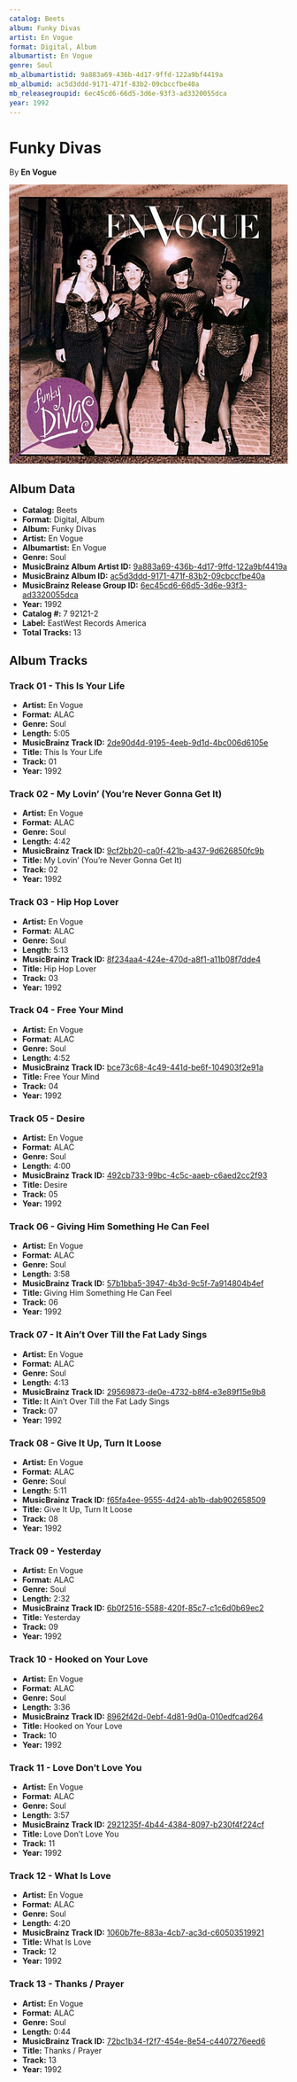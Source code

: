 ```yaml
---
catalog: Beets
album: Funky Divas
artist: En Vogue
format: Digital, Album
albumartist: En Vogue
genre: Soul
mb_albumartistid: 9a883a69-436b-4d17-9ffd-122a9bf4419a
mb_albumid: ac5d3ddd-9171-471f-83b2-09cbccfbe40a
mb_releasegroupid: 6ec45cd6-66d5-3d6e-93f3-ad3320055dca
year: 1992
---
```


# Funky Divas

By **En Vogue**

![](../../assets/beetscovers/En_Vogue-Funky_Divas.jpg)

## Album Data

- **Catalog:** Beets
- **Format:** Digital, Album
- **Album:** Funky Divas
- **Artist:** En Vogue
- **Albumartist:** En Vogue
- **Genre:** Soul
- **MusicBrainz Album Artist ID:** [9a883a69-436b-4d17-9ffd-122a9bf4419a](https://musicbrainz.org/artist/9a883a69-436b-4d17-9ffd-122a9bf4419a)
- **MusicBrainz Album ID:** [ac5d3ddd-9171-471f-83b2-09cbccfbe40a](https://musicbrainz.org/release/ac5d3ddd-9171-471f-83b2-09cbccfbe40a)
- **MusicBrainz Release Group ID:** [6ec45cd6-66d5-3d6e-93f3-ad3320055dca](https://musicbrainz.org/release-group/6ec45cd6-66d5-3d6e-93f3-ad3320055dca)
- **Year:** 1992
- **Catalog #:** 7 92121-2
- **Label:** EastWest Records America
- **Total Tracks:** 13

## Album Tracks

### Track 01 - This Is Your Life

- **Artist:** En Vogue
- **Format:** ALAC
- **Genre:** Soul
- **Length:** 5:05
- **MusicBrainz Track ID:** [2de90d4d-9195-4eeb-9d1d-4bc006d6105e](https://musicbrainz.org/recording/2de90d4d-9195-4eeb-9d1d-4bc006d6105e)
- **Title:** This Is Your Life
- **Track:** 01
- **Year:** 1992

### Track 02 - My Lovin’ (You’re Never Gonna Get It)

- **Artist:** En Vogue
- **Format:** ALAC
- **Genre:** Soul
- **Length:** 4:42
- **MusicBrainz Track ID:** [9cf2bb20-ca0f-421b-a437-9d626850fc9b](https://musicbrainz.org/recording/9cf2bb20-ca0f-421b-a437-9d626850fc9b)
- **Title:** My Lovin’ (You’re Never Gonna Get It)
- **Track:** 02
- **Year:** 1992

### Track 03 - Hip Hop Lover

- **Artist:** En Vogue
- **Format:** ALAC
- **Genre:** Soul
- **Length:** 5:13
- **MusicBrainz Track ID:** [8f234aa4-424e-470d-a8f1-a11b08f7dde4](https://musicbrainz.org/recording/8f234aa4-424e-470d-a8f1-a11b08f7dde4)
- **Title:** Hip Hop Lover
- **Track:** 03
- **Year:** 1992

### Track 04 - Free Your Mind

- **Artist:** En Vogue
- **Format:** ALAC
- **Genre:** Soul
- **Length:** 4:52
- **MusicBrainz Track ID:** [bce73c68-4c49-441d-be6f-104903f2e91a](https://musicbrainz.org/recording/bce73c68-4c49-441d-be6f-104903f2e91a)
- **Title:** Free Your Mind
- **Track:** 04
- **Year:** 1992

### Track 05 - Desire

- **Artist:** En Vogue
- **Format:** ALAC
- **Genre:** Soul
- **Length:** 4:00
- **MusicBrainz Track ID:** [492cb733-99bc-4c5c-aaeb-c6aed2cc2f93](https://musicbrainz.org/recording/492cb733-99bc-4c5c-aaeb-c6aed2cc2f93)
- **Title:** Desire
- **Track:** 05
- **Year:** 1992

### Track 06 - Giving Him Something He Can Feel

- **Artist:** En Vogue
- **Format:** ALAC
- **Genre:** Soul
- **Length:** 3:58
- **MusicBrainz Track ID:** [57b1bba5-3947-4b3d-9c5f-7a914804b4ef](https://musicbrainz.org/recording/57b1bba5-3947-4b3d-9c5f-7a914804b4ef)
- **Title:** Giving Him Something He Can Feel
- **Track:** 06
- **Year:** 1992

### Track 07 - It Ain’t Over Till the Fat Lady Sings

- **Artist:** En Vogue
- **Format:** ALAC
- **Genre:** Soul
- **Length:** 4:13
- **MusicBrainz Track ID:** [29569873-de0e-4732-b8f4-e3e89f15e9b8](https://musicbrainz.org/recording/29569873-de0e-4732-b8f4-e3e89f15e9b8)
- **Title:** It Ain’t Over Till the Fat Lady Sings
- **Track:** 07
- **Year:** 1992

### Track 08 - Give It Up, Turn It Loose

- **Artist:** En Vogue
- **Format:** ALAC
- **Genre:** Soul
- **Length:** 5:11
- **MusicBrainz Track ID:** [f65fa4ee-9555-4d24-ab1b-dab902658509](https://musicbrainz.org/recording/f65fa4ee-9555-4d24-ab1b-dab902658509)
- **Title:** Give It Up, Turn It Loose
- **Track:** 08
- **Year:** 1992

### Track 09 - Yesterday

- **Artist:** En Vogue
- **Format:** ALAC
- **Genre:** Soul
- **Length:** 2:32
- **MusicBrainz Track ID:** [6b0f2516-5588-420f-85c7-c1c6d0b69ec2](https://musicbrainz.org/recording/6b0f2516-5588-420f-85c7-c1c6d0b69ec2)
- **Title:** Yesterday
- **Track:** 09
- **Year:** 1992

### Track 10 - Hooked on Your Love

- **Artist:** En Vogue
- **Format:** ALAC
- **Genre:** Soul
- **Length:** 3:36
- **MusicBrainz Track ID:** [8962f42d-0ebf-4d81-9d0a-010edfcad264](https://musicbrainz.org/recording/8962f42d-0ebf-4d81-9d0a-010edfcad264)
- **Title:** Hooked on Your Love
- **Track:** 10
- **Year:** 1992

### Track 11 - Love Don’t Love You

- **Artist:** En Vogue
- **Format:** ALAC
- **Genre:** Soul
- **Length:** 3:57
- **MusicBrainz Track ID:** [2921235f-4b44-4384-8097-b230f4f224cf](https://musicbrainz.org/recording/2921235f-4b44-4384-8097-b230f4f224cf)
- **Title:** Love Don’t Love You
- **Track:** 11
- **Year:** 1992

### Track 12 - What Is Love

- **Artist:** En Vogue
- **Format:** ALAC
- **Genre:** Soul
- **Length:** 4:20
- **MusicBrainz Track ID:** [1060b7fe-883a-4cb7-ac3d-c60503519921](https://musicbrainz.org/recording/1060b7fe-883a-4cb7-ac3d-c60503519921)
- **Title:** What Is Love
- **Track:** 12
- **Year:** 1992

### Track 13 - Thanks / Prayer

- **Artist:** En Vogue
- **Format:** ALAC
- **Genre:** Soul
- **Length:** 0:44
- **MusicBrainz Track ID:** [72bc1b34-f2f7-454e-8e54-c4407276eed6](https://musicbrainz.org/recording/72bc1b34-f2f7-454e-8e54-c4407276eed6)
- **Title:** Thanks / Prayer
- **Track:** 13
- **Year:** 1992

